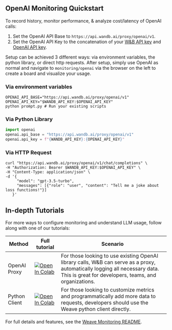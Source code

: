## OpenAI Monitoring Quickstart

To record history, monitor performance, & analyze cost/latency of OpenAI calls:

1. Set the OpenAI API Base to `https://api.wandb.ai/proxy/openai/v1`.
2. Set the OpenAI API Key to the concatenation of your [W&B API key](https://wandb.ai/authorize) and [OpenAI API key](https://platform.openai.com/account/api-keys).

Setup can be achieved 3 different ways: via environment variables, the python library, or direct http requests. After setup, simply use OpenAI as normal and navigate to `monitoring/openai` via the browser on the left to create a board and visualize your usage.

### Via environment variables

```shell
OPENAI_API_BASE="https://api.wandb.ai/proxy/openai/v1"
OPENAI_API_KEY="$WANDB_API_KEY:$OPENAI_API_KEY"
python prompt.py # Run your existing scripts
```

### Via Python Library

```python
import openai
openai.api_base = "https://api.wandb.ai/proxy/openai/v1"
openai.api_key = f"{WANDB_API_KEY}:{OPENAI_API_KEY}"
```

### Via HTTP Request

```shell
curl "https://api.wandb.ai/proxy/openai/v1/chat/completions" \
-H "Authorization: Bearer $WANDB_API_KEY:$OPENAI_API_KEY" \
-H "Content-Type: application/json" \
-d '{
     "model": "gpt-3.5-turbo",
     "messages": [{"role": "user", "content": "Tell me a joke about loss functions!"}]
   }'
```

## In-depth Tutorials

For more ways to configure monitoring and understand LLM usage, follow along with one of our tutorials:

| Method        | Full tutorial                                                                                                                                                                                     | Scenario                                                                                                                                                                            |
| ------------- | ------------------------------------------------------------------------------------------------------------------------------------------------------------------------------------------------- | ----------------------------------------------------------------------------------------------------------------------------------------------------------------------------------- |
| OpenAI Proxy  | [![Open In Colab](https://colab.research.google.com/assets/colab-badge.svg)](https://colab.research.google.com/github/wandb/weave/blob/master/examples/monitoring/openai_proxy_quickstart.ipynb)  | For those looking to use existing OpenAI library calls, W&B can serve as a proxy, automatically logging all necessary data. This is great for developers, teams, and organizations. |
| Python Client | [![Open In Colab](https://colab.research.google.com/assets/colab-badge.svg)](https://colab.research.google.com/github/wandb/weave/blob/master/examples/monitoring/openai_client_quickstart.ipynb) | For those looking to customize metrics and programmatically add more data to requests, developers should use the Weave python client directly.                                      |

For full details and features, see the [Weave Monitoring README](https://github.com/wandb/weave/tree/master/examples/monitoring).
